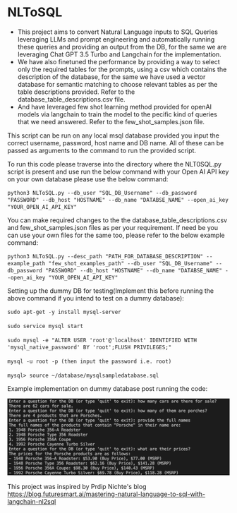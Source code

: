 # NLToSQL

- This project aims to convert Natural Language inputs to SQL Queries leveraging LLMs and prompt engineering and automatically running these queries and providing an output from the DB, for the same we are leveraging Chat GPT 3.5 Turbo and Langchain for the implementation. 
- We have also finetuned the performance by providing a way to select only the required tables for the prompts, using a csv which contains the description of the database, for the same we have used a vector database for semantic matching to choose relevant tables as per the table descriptions provided. Refer to the database_table_descriptions.csv file.
- And have leveraged few shot learning method provided for openAI models via langchain to train the model to the pecific kind of queries that we need answered. Refer to the few_shot_samples.json file.

This script can be run on any local msql database provided you input the correct username, password, host name and DB name. All of these can be passed as arguments to the command to run the provided script.

To run this code please traverse into the directory where the NLT0SQL.py script is present and use run the below command with your Open AI API key on your own database please use the below command:

```
python3 NLToSQL.py --db_user "SQL_DB_Username" --db_password "PASSWORD" --db_host "HOSTNAME" --db_name "DATABSE_NAME" --open_ai_key "YOUR_OPEN_AI_API_KEY"
```

You can make required changes to the the database_table_descriptions.csv and few_shot_samples.json files as per your requirement. If need be you can use your own files for the same too, please refer to the below example command:

```
python3 NLToSQL.py --desc_path "PATH_FOR_DATABASE_DESCRIPTION" --example_path "few_shot_examples_path" --db_user "SQL_DB_Username" --db_password "PASSWORD" --db_host "HOSTNAME" --db_name "DATABSE_NAME" --open_ai_key "YOUR_OPEN_AI_API_KEY"
```

Setting up the dummy DB for testing(Implement this before running the above command if you intend to test on a dummy database):

```
sudo apt-get -y install mysql-server

sudo service mysql start

sudo mysql -e "ALTER USER 'root'@'localhost' IDENTIFIED WITH 'mysql_native_password' BY 'root';FLUSH PRIVILEGES;"

mysql -u root -p (then input the password i.e. root)

mysql> source ~/database/mysqlsampledatabase.sql
```

Example implementation on dummy database post running the code:

![alt text](image.png)

This project was inspired by Prdip Nichte's blog https://blog.futuresmart.ai/mastering-natural-language-to-sql-with-langchain-nl2sql
